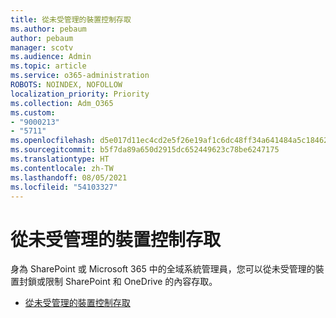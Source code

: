 ```yaml
---
title: 從未受管理的裝置控制存取
ms.author: pebaum
author: pebaum
manager: scotv
ms.audience: Admin
ms.topic: article
ms.service: o365-administration
ROBOTS: NOINDEX, NOFOLLOW
localization_priority: Priority
ms.collection: Adm_O365
ms.custom:
- "9000213"
- "5711"
ms.openlocfilehash: d5e017d11ec4cd2e5f26e19af1c6dc48ff34a641484a5c184625070253885354
ms.sourcegitcommit: b5f7da89a650d2915dc652449623c78be6247175
ms.translationtype: HT
ms.contentlocale: zh-TW
ms.lasthandoff: 08/05/2021
ms.locfileid: "54103327"
---
```

# <a name="control-access-from-unmanaged-devices"></a>從未受管理的裝置控制存取

身為 SharePoint 或 Microsoft 365 中的全域系統管理員，您可以從未受管理的裝置封鎖或限制 SharePoint 和 OneDrive 的內容存取。

- [從未受管理的裝置控制存取](https://docs.microsoft.com/sharepoint/control-access-from-unmanaged-devices)
